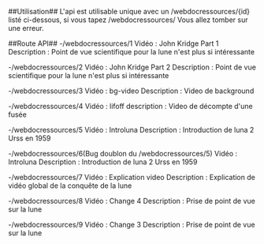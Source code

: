 ##Utilisation##
L'api est utilisable unique avec un /webdocressources/{id} listé ci-dessous, si vous tapez /webdocressources/
Vous allez tomber sur une erreur.

##Route API##
-/webdocressources/1
 Vidéo : John Kridge Part 1
 Description : Point de vue scientifique pour la lune n'est plus si intéressante
 
 -/webdocressources/2
  Vidéo : John Kridge Part 2
 Description : Point de vue scientifique pour la lune n'est plus si intéressante
 
-/webdocressources/3
 Vidéo : bg-video
 Description : Video de background
 
-/webdocressources/4
Vidéo : lifoff
description : Video de décompte d'une fusée

-/webdocressources/5
Vidéo : Introluna
Description : Introduction de luna 2 Urss en 1959

-/webdocressources/6(Bug doublon du /webdocressources/5)
Vidéo : Introluna
Description : Introduction de luna 2 Urss en 1959

-/webdocressources/7
Vidéo : Explication video
Description : Explication de vidéo global de la conquête de la lune

-/webdocressources/8
Vidéo : Change 4 
Description : Prise de point de vue sur la lune

-/webdocressources/9
Vidéo : Change 3
Description : Prise de point de vue sur la lune